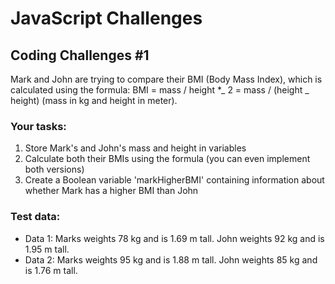 # JavaScript Challenges

## Coding Challenges #1

Mark and John are trying to compare their BMI (Body Mass Index), which is
calculated using the formula:
BMI = mass / height \*_ 2 = mass / (height _ height) (mass in kg
and height in meter).

### Your tasks:

1. Store Mark's and John's mass and height in variables
2. Calculate both their BMIs using the formula (you can even implement both
   versions)
3. Create a Boolean variable 'markHigherBMI' containing information about
   whether Mark has a higher BMI than John

### Test data:

-   Data 1: Marks weights 78 kg and is 1.69 m tall. John weights 92 kg and is 1.95
    m tall.
-   Data 2: Marks weights 95 kg and is 1.88 m tall. John weights 85 kg and is 1.76
    m tall.
